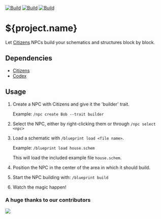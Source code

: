 [![Build](https://github.com/magemonkeystudio/${project.artifactId}/actions/workflows/maven.yml/badge.svg?branch=main)](https://s01.oss.sonatype.org/content/repositories/snapshots/studio/magemonkey/${project.artifactId}/)
[![Build](https://github.com/magemonkeystudio/${project.artifactId}/actions/workflows/release.yml/badge.svg?branch=main)](https://s01.oss.sonatype.org/content/repositories/snapshots/studio/magemonkey/${project.artifactId}/)
[![Build](https://github.com/magemonkeystudio/${project.artifactId}/actions/workflows/devbuild.yml/badge.svg?branch=dev)](https://s01.oss.sonatype.org/content/repositories/snapshots/studio/magemonkey/${project.artifactId}/${project.version}/)

# ${project.name}

Let [Citizens](https://www.spigotmc.org/resources/citizens.13811/) NPCs build your schematics and structures block by
block.

## Dependencies

- [Citizens](https://www.spigotmc.org/resources/citizens.13811/)
- [Codex](https://www.spigotmc.org/resources/codex-core-plugin-by-magemonkey-studio-formerly-promccore.93608/)

## Usage

1) Create a NPC with Citizens and give it the 'builder' trait.

   Example: `/npc create Bob --trait builder`

2) Select the NPC, either by right-clicking them or through `/npc select <npc>`
3) Load a schematic with `/blueprint load <file name>`.

   Example: `/blueprint load house.schem`

   This will load the included example file `house.schem`.

4) Position the NPC in the center of the area in which it should build.
5) Start the NPC building with: `/blueprint build`
6) Watch the magic happen!

### A huge thanks to our contributors

<a href="https://github.com/magemonkeystudio/${project.artifactId}/graphs/contributors">
<img src="https://contrib.rocks/image?repo=magemonkeystudio/${project.artifactId}" />
</a>